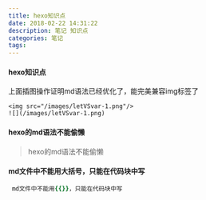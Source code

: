 ```yaml
---
title: hexo知识点
date: 2018-02-22 14:31:22
description: 笔记 知识点
categories: 笔记
tags:
---
```


#### hexo知识点
上面插图操作证明md语法已经优化了，能完美兼容img标签了
```
<img src="/images/letVSvar-1.png"/>
![](/images/letVSvar-1.png)
```

#### hexo的md语法不能偷懒
> hexo的md语法不能偷懒

#### md文件中不能用大括号，只能在代码块中写
```ruby
 md文件中不能用{{}}，只能在代码块中写
```




